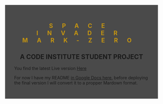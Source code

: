 <style>

h1,h2,h3,h4,h5,h6 {
    text-transform: uppercase;
}


</style>

<div style="Background-color: #4a4a4a; padding: 30px">
<h1 style="font-size: 140%; font-weight: 700;color: #c49410; text-transform: uppercase; letter-spacing: 30px; text-align: center">SPACE INVADER MARK-ZERO</h1>
<h2 style="text-align: center;">A Code Institute student project</h2>

<p>
You find the latest Live version <a href="https://ifooledme.github.io/project-2-concept/" target="_blank"> Here</a>
</p>

For now I have my README <a href="https://docs.google.com/document/d/e/2PACX-1vTjgjlMFTStshewv_yNAKXnGowZ9NNXeZduu1t0PPEqOHzTGAzQMq4y0y-bV5T9N5rBTHcHcwJ8hlvT/pub"> in Google Docs here.</a>
before deploying the final  version I will convert it to a propper Mardown format.

</div>